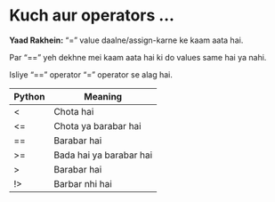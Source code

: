 # Kuch aur operators … 


**Yaad Rakhein:**
“=” value daalne/assign-karne ke kaam aata hai.  

Par “==” yeh dekhne mei kaam aata hai ki do values same hai ya nahi.  

Isliye “==” operator  “=” operator se alag hai.



Python| Meaning 
------- | ---------------- 
<  | Chota hai | 
<=  | Chota ya barabar hai |
==  | Barabar hai |
>=  | Bada hai ya barabar hai | 
>  | Barabar hai | 
!>  | Barbar nhi hai |

